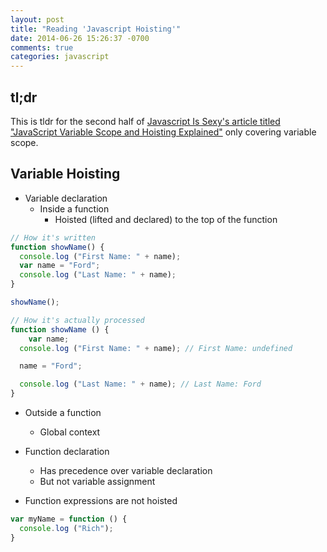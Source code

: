 ```yaml
---
layout: post
title: "Reading 'Javascript Hoisting'"
date: 2014-06-26 15:26:37 -0700
comments: true
categories: javascript
---
```


## tl;dr

This is tldr for the second half of [Javascript Is Sexy's article titled "JavaScript Variable Scope and Hoisting Explained"](http://javascriptissexy.com/javascript-variable-scope-and-hoisting-explained/) only covering variable scope.

## Variable Hoisting

- Variable declaration
  - Inside a function
    - Hoisted (lifted and declared) to the top of the function
```javascript
// How it's written
function showName() {
  console.log ("First Name: " + name);
  var name = "Ford";
  console.log ("Last Name: " + name);
}

showName();
```

```javascript
// How it's actually processed
function showName () {
	var name;
  console.log ("First Name: " + name); // First Name: undefined

  name = "Ford";

  console.log ("Last Name: " + name); // Last Name: Ford
}
```
  - Outside a function
    - Global context

- Function declaration
  - Has precedence over variable declaration
  - But not variable assignment
- Function expressions are not hoisted
```javascript
var myName = function () {
  console.log ("Rich");
}
```
